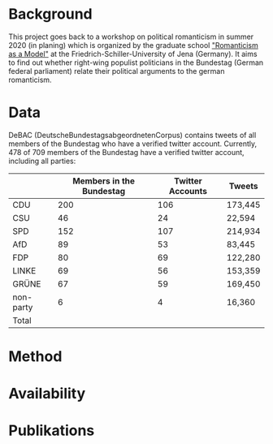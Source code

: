 # Background
This project goes back to a workshop on political romanticism in summer 2020 (in planing) which is organized by the graduate school ["Romanticism as a Model"](http://modellromantik.uni-jena.de/) at the Friedrich-Schiller-University of Jena (Germany). It aims to find out whether right-wing populist politicians in the Bundestag (German federal parliament) relate their political arguments to the german romanticism.

# Data
DeBAC (DeutscheBundestagsabgeordnetenCorpus) contains tweets of all members of the Bundestag who have a verified twitter account. Currently, 478 of 709 members of the Bundestag have a verified twitter account, including all parties:

|   |Members in the Bundestag|Twitter Accounts|Tweets|
|---|---|---|---|
|CDU|200|106|173,445|
|CSU|46|24|22,594|
|SPD|152|107|214,934|
|AfD|89|53|83,445|
|FDP|80|69|122,280|
|LINKE|69|56|153,359|
|GRÜNE|67|59|169,450|
|non-party|6|4|16,360|
|Total|   |   |   |

# Method

# Availability

# Publikations
